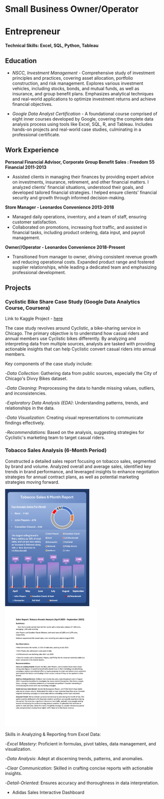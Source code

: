 
# Small Business Owner/Operator

# Entrepreneur

#### Technical Skills: Excel, SQL, Python, Tableau


## Education

- *NSCC, Investment Management* - Comprehensive study of investment principles and practices, covering asset allocation, portfolio construction, and risk management. Explores various investment vehicles, including stocks, bonds, and mutual funds, as well as insurance, and group benefit plans. Emphasizes analytical techniques and real-world applications to optimize investment returns and achieve financial objectives.

- *Google Data Analyst Certification* - A foundational course comprised of eight inner courses developed by Google, covering the complete data analysis process using tools like Excel, SQL, R, and Tableau. Includes hands-on projects and real-world case studies, culminating in a professional certificate.

## Work Experience

**Personal Financial Advisor, Corporate Group Benefit Sales : Freedom 55 Financial 2011-2013**

- Assisted clients in managing their finances by providing expert advice on investments, insurance, retirement, and other financial matters. I analyzed clients' financial situations, understood their goals, and developed tailored financial strategies. I helped ensure clients' financial security and growth through informed decision-making.

**Store Manager - Leonardos Convenience 2013-2018**

- Managed daily operations, inventory, and a team of staff, ensuring customer satisfaction.
- Collaborated on promotions, increasing foot traffic, and assisted in financial tasks, including product ordering, data input, and payroll management.

**Owner//Operator - Leonardos Convenience 2018-Present** 

- Transitioned from manager to owner, driving consistent revenue growth and reducing operational costs. Expanded product range and fostered supplier relationships, while leading a dedicated team and emphasizing professional development.

## Projects

### **Cyclistic Bike Share Case Study (Google Data Analytics Course, Coursera)**

Link to Kaggle Project - [here](https://www.kaggle.com/code/scotclark/cyclistic-case-study/report)

The case study revolves around Cyclistic, a bike-sharing service in Chicago. The primary objective is to understand how casual riders and annual members use Cyclistic bikes differently. By analyzing and interpreting data from multiple sources, analysts are tasked with providing actionable insights that can help Cyclistic convert casual riders into annual members.

Key components of the case study include:

-*Data Collection*: Gathering data from public sources, especially the City of Chicago's Divvy Bikes dataset.

-*Data Cleaning*: Preprocessing the data to handle missing values, outliers, and inconsistencies.

-*Exploratory Data Analysis (EDA)*: Understanding patterns, trends, and relationships in the data.

-*Data Visualization*: Creating visual representations to communicate findings effectively.

-*Recommendation*s: Based on the analysis, suggesting strategies for Cyclistic's marketing team to target casual riders.


### **Tobacco Sales Analysis (6-Month Period)**

Constructed a detailed sales report focusing on tobacco sales, segmented by brand and volume. Analyzed overall and average sales, identified key trends in brand performance, and leveraged insights to enhance negotiation strategies for annual contract plans, as well as potential marketing strategies moving forward.

<img src="docs/assets/NewTobaccoSalesReport.png" width="275"> <img src="docs/assets/1697113419593-c6f7ea05-f62f-4bdd-825f-074ff2bc7f58_1.png" width = "300"> 

Skills in Analyzing & Reporting from Excel Data:

-*Excel Mastery*: Proficient in formulas, pivot tables, data management, and visualization.

-*Data Analysis*: Adept at discerning trends, patterns, and anomalies.

-*Clear Communication*: Skilled in crafting concise reports with actionable insights.

-*Detail-Oriented*: Ensures accuracy and thoroughness in data interpretation.


- Adidas Sales Interactive Dashboard




